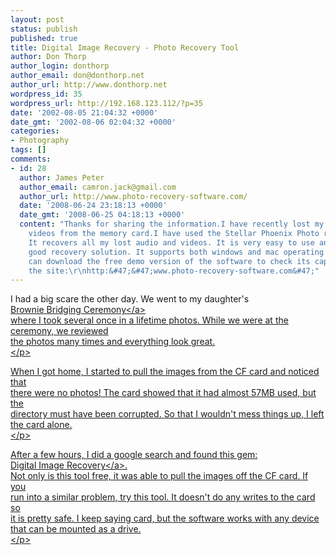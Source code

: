```yaml
---
layout: post
status: publish
published: true
title: Digital Image Recovery - Photo Recovery Tool
author: Don Thorp
author_login: donthorp
author_email: don@donthorp.net
author_url: http://www.donthorp.net
wordpress_id: 35
wordpress_url: http://192.168.123.112/?p=35
date: '2002-08-05 21:04:32 +0000'
date_gmt: '2002-08-06 02:04:32 +0000'
categories:
- Photography
tags: []
comments:
- id: 28
  author: James Peter
  author_email: camron.jack@gmail.com
  author_url: http://www.photo-recovery-software.com/
  date: '2008-06-24 23:18:13 +0000'
  date_gmt: '2008-06-25 04:18:13 +0000'
  content: "Thanks for sharing the information.I have recently lost my photos and
    videos from the memory card.I have used the Stellar Phoenix Photo recovery software.
    It recovers all my lost audio and videos. It is very easy to use and provides
    good recovery solution. It supports both windows and mac operating system.You
    can download the free demo version of the software to check its capability from
    the site:\r\nhttp:&#47;&#47;www.photo-recovery-software.com&#47;"
---
```

<p>
I had a big scare the other day. We went to my daughter's<br />
<a href="http:&#47;&#47;www.donthorp.net&#47;gallery&#47;allibridging">Brownie Bridging Ceremony<&#47;a><br />
where I took several once in a lifetime photos. While we were at the ceremony, we reviewed<br />
the photos many times and everything look great.<br />
<&#47;p></p>
<p>
When I got home, I started to pull the images from the CF card and noticed that<br />
there were no photos! The card showed that it had almost 57MB used, but the<br />
directory must have been corrupted.  So that I wouldn't mess things up, I left<br />
the card alone.<br />
<&#47;p></p>
<p>
After a few hours, I did a google search and found this gem:<br />
<a href="http:&#47;&#47;home.arcor.de&#47;christian_grau&#47;dir&#47;index.html" target="blank">Digital Image Recovery<&#47;a>.<br />
Not only is this tool free, it was able to pull the images off the CF card.  If you<br />
run into a similar problem, try this tool. It doesn't do any writes to the card so<br />
it is pretty safe. I keep saying card, but the software works with any device<br />
that can be mounted as a drive.<br />
<&#47;p></p>
